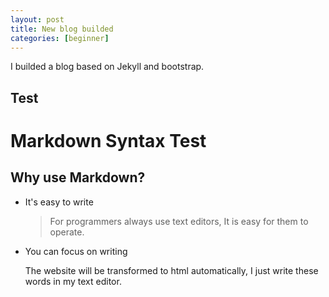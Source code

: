 ```yaml
---
layout: post
title: New blog builded
categories: [beginner]
---
```


I builded a blog based on Jekyll and bootstrap.

<h2>Test</h2>

# Markdown Syntax Test

## Why use Markdown?

* It's easy to write
	
	> For programmers always use text editors, It is easy for them to operate.

* You can focus on writing

	The website will be transformed to html automatically, I just write these words in my text editor.